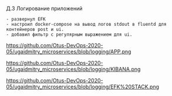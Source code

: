 

Д.З Логирование приложений 

    - развернул EFK
    - настроил docker-compose на вывод логов stdout в fluentd для контейнеров post и ui.
    - добавил фильтр с регулярным выражением для ui.
https://github.com/Otus-DevOps-2020-05/ugaidmitry_microservices/blob/logging/APP.png

https://github.com/Otus-DevOps-2020-05/ugaidmitry_microservices/blob/logging/KIBANA.png

https://github.com/Otus-DevOps-2020-05/ugaidmitry_microservices/blob/logging/EFK%20STACK.png














   
